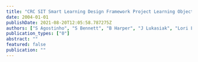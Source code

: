 ```yaml
---
title: "CRC SIT Smart Learning Design Framework Project Learning Object Metadata Application Profile Version 2.0"
date: 2004-01-01
publishDate: 2021-08-20T12:05:58.787275Z
authors: ["S Agostinho", "S Bennett", "B Harper", "J Lukasiak", "Lori Lockyer", "B Powley"]
publication_types: ["0"]
abstract: ""
featured: false
publication: ""
---
```


